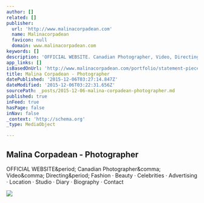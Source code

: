 ```yaml
---
author: []
related: []
publisher:
  url: 'http://www.malinacorpadean.com'
  name: Malinacorpadean
  favicon: null
  domain: www.malinacorpadean.com
keywords: []
description: 'OFFICIAL WEBSITE. Canadian Photographer, Video, Directing. Fashion · Beauty · Celebrities · Advertising · Location · Studio · Diary · Biography · Contact'
app_links: []
isBasedOnUrl: 'http://www.malinacorpadean.com/portfolio/statement-pieces'
title: Malina Corpadean - Photographer
datePublished: '2015-12-06T03:27:14.847Z'
dateModified: '2015-12-06T03:22:31.656Z'
sourcePath: _posts/2015-12-06-malina-corpadean-photographer.md
published: true
inFeed: true
hasPage: false
inNav: false
_context: 'http://schema.org'
_type: MediaObject

---
```

<article style=""><h1>Malina Corpadean - Photographer</h1><p>OFFICIAL WEBSITE&amp;period; Canadian Photographer&amp;comma; Video&amp;comma; Directing&amp;period; Fashion · Beauty · Celebrities · Advertising · Location · Studio · Diary · Biography · Contact</p><img src="http://www.malinacorpadean.com/assets/images/133-12.jpg" /></article>